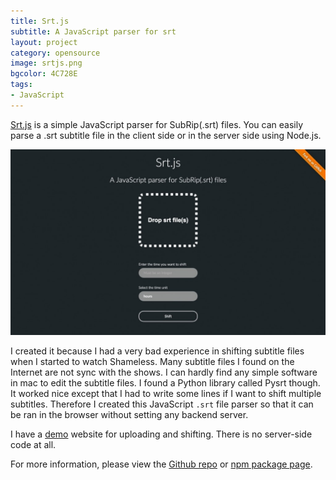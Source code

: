 ```yaml
---
title: Srt.js
subtitle: A JavaScript parser for srt
layout: project
category: opensource
image: srtjs.png
bgcolor: 4C728E
tags:
- JavaScript
---
```


[Srt.js][1] is a simple JavaScript parser for SubRip(.srt) files. You can easily parse a .srt subtitle file in the client side or in the server side using Node.js.

![](/images/srtjs.jpg)

I created it because I had a very bad experience in shifting subtitle files when I started to watch Shameless. Many subtitle files I found on the Internet are not sync with the shows. I can hardly find any simple software in mac to edit the subtitle files. I found a Python library called Pysrt though. It worked nice except that I had to write some lines if I want to shift multiple subtitles. Therefore I created this JavaScript `.srt` file parser so that it can be ran in the browser without setting any backend server.

I have a [demo][1] website for uploading and shifting. There is no server-side code at all.

For more information, please view the [Github repo][2] or [npm package page][3].

[1]: http://fuermosi777.github.io/srtjs/
[2]: https://github.com/fuermosi777/srtjs
[3]: https://www.npmjs.com/package/srtjs